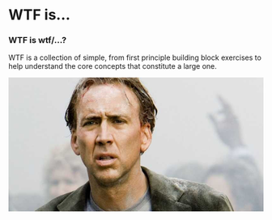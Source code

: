 # WTF is...
### WTF is wtf/...?
WTF is a collection of simple, from first principle building block exercises to help understand the core concepts
that constitute a large one.

![nictf](./assets/nictf.jpeg)